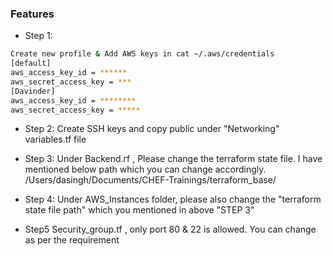 ### Features
- Step 1: 
```sh  
Create new profile & Add AWS keys in cat ~/.aws/credentials 
[default]
aws_access_key_id = ******
aws_secret_access_key = ***
[Davinder]
aws_access_key_id = ********
aws_secret_access_key = *****
```
- Step 2: 
Create SSH keys and copy public under "Networking" variables.tf file

- Step 3:
Under Backend.rf , Please change the terraform state file. I have mentioned below path which you can change accordingly.
/Users/dasingh/Documents/CHEF-Trainings/terraform_base/

- Step 4:
Under AWS_Instances folder, please also change the "terraform state file path" which you mentioned in above "STEP 3"
- Step5
Security_group.tf , only port 80 & 22 is allowed. You can change as per the requirement
